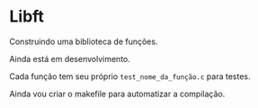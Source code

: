 # Libft

Construindo uma biblioteca de funções.

Ainda está em desenvolvimento.

Cada função tem seu próprio `test_nome_da_função.c` para testes.

Ainda vou criar o makefile para automatizar a compilação.